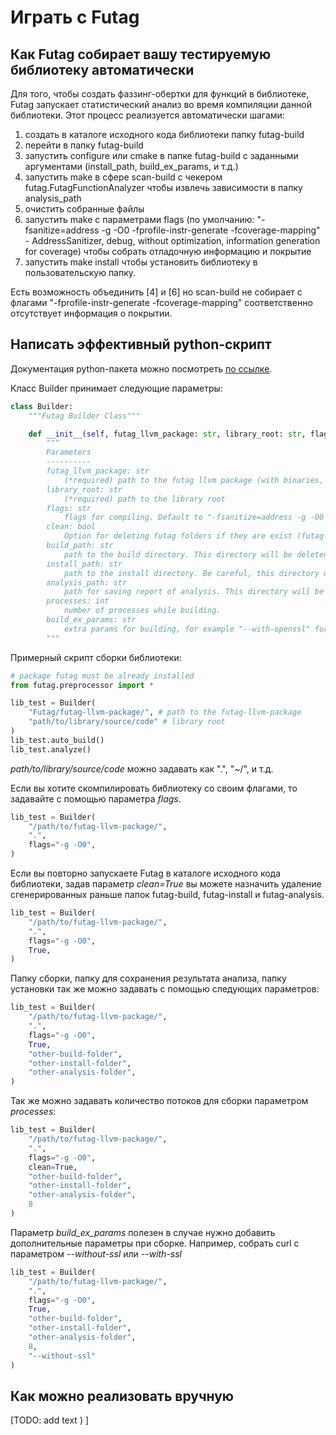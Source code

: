 # Играть с Futag

## Как Futag собирает вашу тестируемую библиотеку автоматически 

Для того, чтобы создать фаззинг-обертки для функций в библиотеке, Futag запускает статистический анализ во время компиляции данной библиотеки. Этот процесс реализуется автоматически шагами:
1. создать в каталоге исходного кода библиотеки папку futag-build
2. перейти в папку futag-build
3. запустить configure или cmake в папке futag-build с заданными аргументами (install_path, build_ex_params, и т.д.)
4. запустить make в сфере scan-build с чекером futag.FutagFunctionAnalyzer чтобы извлечь зависимости в папку analysis_path
5. очистить собранные файлы
6. запустить make с параметрами flags (по умолчанию: "-fsanitize=address -g -O0 -fprofile-instr-generate -fcoverage-mapping" - AddressSanitizer, debug, without optimization, information generation for coverage) чтобы собрать отладочную информацию и покрытие
7. запустить make install чтобы установить библиотеку в пользовательскую папку.

Есть возможность объединить [4] и [6] но scan-build не собирает с флагами "-fprofile-instr-generate -fcoverage-mapping" соответственно отсутствует информация о покрытии.

## Написать эффективный python-скрипт
Документация python-пакета можно посмотреть [по ссылке](https://github.com/ispras/Futag/tree/main/src/python/futag-package).

Класс Builder принимает следующие параметры:
```python
class Builder:
    """Futag Builder Class"""

    def __init__(self, futag_llvm_package: str, library_root: str, flags: str = COMPILER_FLAGS, clean: bool = False, build_path: str = BUILD_PATH, install_path: str = INSTALL_PATH, analysis_path: str = ANALYSIS_PATH, processes: int =16, build_ex_params=BUILD_EX_PARAMS):
        """
        Parameters
        ----------
        futag_llvm_package: str
            (*required) path to the futag llvm package (with binaries, scripts, etc)
        library_root: str
            (*required) path to the library root
        flags: str
            flags for compiling. Default to "-fsanitize=address -g -O0 -fprofile-instr-generate -fcoverage-mapping"
        clean: bool
            Option for deleting futag folders if they are exist (futag-build, futag-install, futag-analysis)
        build_path: str
            path to the build directory. This directory will be deleted and create again if clean set to True.
        install_path: str
            path to the install directory. Be careful, this directory will be deleted and create again if clean set to True.
        analysis_path: str
            path for saving report of analysis. This directory will be deleted and create again if clean set to True.
        processes: int
            number of processes while building.
        build_ex_params: str
            extra params for building, for example "--with-openssl" for building curl
        """
```
Примерный скрипт сборки библиотеки:
```python
# package futag must be already installed
from futag.preprocessor import *

lib_test = Builder(
    "Futag/futag-llvm-package/", # path to the futag-llvm-package
    "path/to/library/source/code" # library root
)
lib_test.auto_build()
lib_test.analyze()
```
*path/to/library/source/code* можно задавать как ".", "~/", и т.д.

Если вы хотите скомпилировать библиотеку со своим флагами, то задавайте с помощью параметра *flags*.
```python
lib_test = Builder(
    "/path/to/futag-llvm-package/", 
    ".", 
    flags="-g -O0",
)
```

Если вы повторно запускаете Futag в каталоге исходного кода библиотеки, задав параметр *clean=True* вы можете назначить удаление сгенерированных раньше папок futag-build, futag-install и futag-analysis.
```python
lib_test = Builder(
    "/path/to/futag-llvm-package/", 
    ".", 
    flags="-g -O0",
    True, 
)
```

Папку сборки, папку для сохранения результата анализа, папку установки так же можно задавать с помощью следующих параметров:

```python
lib_test = Builder(
    "/path/to/futag-llvm-package/", 
    ".", 
    flags="-g -O0",
    True, 
    "other-build-folder",
    "other-install-folder", 
    "other-analysis-folder",
)
```
Так же можно задавать количество потоков для сборки параметром *processes*:

```python
lib_test = Builder(
    "/path/to/futag-llvm-package/", 
    ".", 
    flags="-g -O0",
    clean=True, 
    "other-build-folder",
    "other-install-folder", 
    "other-analysis-folder",
    8
)
```

Параметр *build_ex_params* полезен в случае нужно добавить дополнительные параметры при сборке. Например, собрать curl с параметром *--without-ssl* или *--with-ssl*

```python
lib_test = Builder(
    "/path/to/futag-llvm-package/", 
    ".", 
    flags="-g -O0",
    True, 
    "other-build-folder",
    "other-install-folder", 
    "other-analysis-folder",
    8,
    "--without-ssl"
)
```

## Как можно реализовать вручную

[TODO: add text ) ]